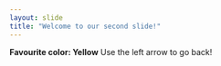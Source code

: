 ```yaml
---
layout: slide
title: "Welcome to our second slide!"
---
```

**Favourite color: Yellow**
Use the left arrow to go back!
